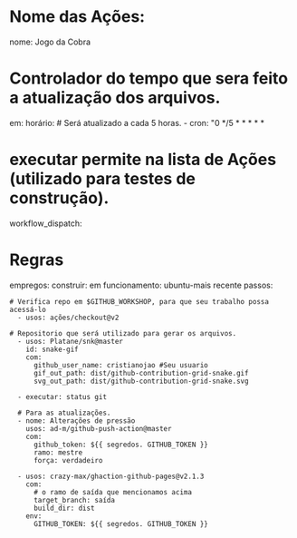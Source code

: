 # Nome das Ações: 
nome: Jogo da Cobra

# Controlador do tempo que sera feito a atualização dos arquivos.
em:
  horário:
      # Será atualizado a cada 5 horas.
    - cron: "0 */5 * * * * *

# executar permite na lista de Ações (utilizado para testes de construção).
  workflow_dispatch:

# Regras
empregos:
  construir:
    em funcionamento: ubuntu-mais recente
    passos:

    # Verifica repo em $GITHUB_WORKSHOP, para que seu trabalho possa acessá-lo
      - usos: ações/checkout@v2

    # Repositorio que será utilizado para gerar os arquivos.
      - usos: Platane/snk@master
        id: snake-gif
        com:
          github_user_name: cristianojao #Seu usuario
          gif_out_path: dist/github-contribution-grid-snake.gif
          svg_out_path: dist/github-contribution-grid-snake.svg

      - executar: status git

      # Para as atualizações.
      - nome: Alterações de pressão
        usos: ad-m/github-push-action@master
        com:
          github_token: ${{ segredos. GITHUB_TOKEN }}
          ramo: mestre
          força: verdadeiro

      - usos: crazy-max/ghaction-github-pages@v2.1.3
        com:
          # o ramo de saída que mencionamos acima
          target_branch: saída
          build_dir: dist
        env:
          GITHUB_TOKEN: ${{ segredos. GITHUB_TOKEN }}
